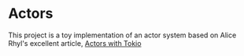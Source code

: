 # Actors

This project is a toy implementation of an actor system based on Alice Rhyl's excellent article, [Actors with Tokio](https://ryhl.io/blog/actors-with-tokio/)
